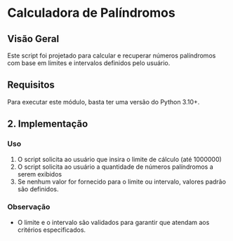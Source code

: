 # Calculadora de Palíndromos

## Visão Geral
Este script foi projetado para calcular e recuperar números palíndromos com base em limites e intervalos definidos pelo usuário.

## Requisitos

Para executar este módulo, basta ter uma versão do Python 3.10+.

## 2. Implementação

### Uso
1. O script solicita ao usuário que insira o limite de cálculo (até 1000000) 
2. O script solicita ao usuário a quantidade de números palíndromos a serem exibidos 
3. Se nenhum valor for fornecido para o limite ou intervalo, valores padrão são definidos.

### Observação
- O limite e o intervalo são validados para garantir que atendam aos critérios especificados.
